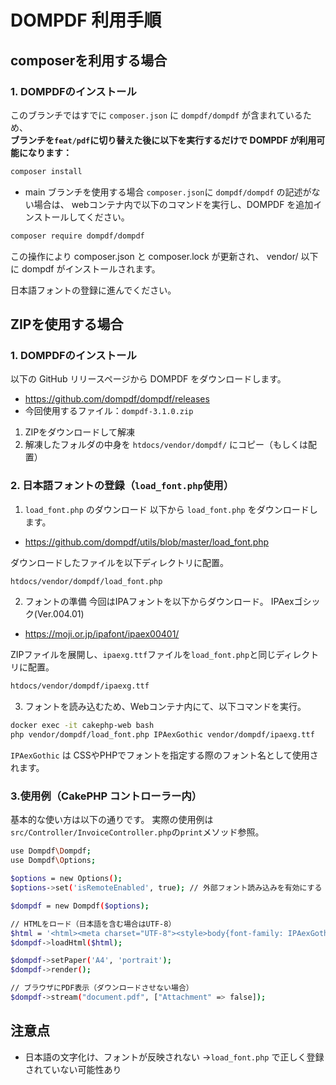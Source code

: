 # DOMPDF 利用手順

## composerを利用する場合

### 1. DOMPDFのインストール

このブランチではすでに `composer.json` に `dompdf/dompdf` が含まれているため、  
**ブランチを```feat/pdf```に切り替えた後に以下を実行するだけで DOMPDF が利用可能になります：**
```bash
composer install
```

- main ブランチを使用する場合
```composer.json```に ```dompdf/dompdf``` の記述がない場合は、
webコンテナ内で以下のコマンドを実行し、DOMPDF を追加インストールしてください。

```bash
composer require dompdf/dompdf
```
この操作により composer.json と composer.lock が更新され、
vendor/ 以下に dompdf がインストールされます。

日本語フォントの登録に進んでください。

## ZIPを使用する場合
### 1. DOMPDFのインストール
以下の GitHub リリースページから DOMPDF をダウンロードします。

- https://github.com/dompdf/dompdf/releases
- 今回使用するファイル：`dompdf-3.1.0.zip`

1. ZIPをダウンロードして解凍
2. 解凍したフォルダの中身を `htdocs/vendor/dompdf/` にコピー（もしくは配置）


### 2. 日本語フォントの登録（`load_font.php`使用）

1. `load_font.php` のダウンロード
以下から `load_font.php` をダウンロードします。
- https://github.com/dompdf/utils/blob/master/load_font.php

ダウンロードしたファイルを以下ディレクトリに配置。
```bash
htdocs/vendor/dompdf/load_font.php
```

2. フォントの準備
今回はIPAフォントを以下からダウンロード。
IPAexゴシック(Ver.004.01)
- https://moji.or.jp/ipafont/ipaex00401/


ZIPファイルを展開し、`ipaexg.ttf`ファイルを`load_font.php`と同じディレクトリに配置。
```bash
htdocs/vendor/dompdf/ipaexg.ttf
```

3. フォントを読み込むため、Webコンテナ内にて、以下コマンドを実行。

```bash
docker exec -it cakephp-web bash
php vendor/dompdf/load_font.php IPAexGothic vendor/dompdf/ipaexg.ttf
```
`IPAexGothic` は CSSやPHPでフォントを指定する際のフォント名として使用されます。

### 3.使用例（CakePHP コントローラー内）
基本的な使い方は以下の通りです。
実際の使用例は`src/Controller/InvoiceController.php`の`print`メソッド参照。

```bash
use Dompdf\Dompdf;
use Dompdf\Options;

$options = new Options();
$options->set('isRemoteEnabled', true); // 外部フォント読み込みを有効にする

$dompdf = new Dompdf($options);

// HTMLをロード（日本語を含む場合はUTF-8）
$html = '<html><meta charset="UTF-8"><style>body{font-family: IPAexGothic;}</style><body>Hellow World!</body></html>';
$dompdf->loadHtml($html);

$dompdf->setPaper('A4', 'portrait');
$dompdf->render();

// ブラウザにPDF表示（ダウンロードさせない場合）
$dompdf->stream("document.pdf", ["Attachment" => false]);

```

## 注意点
- 日本語の文字化け、フォントが反映されない
→`load_font.php` で正しく登録されていない可能性あり
